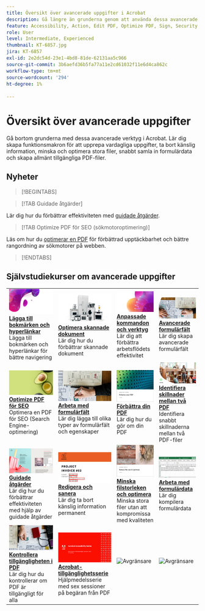 ```yaml
---
title: Översikt över avancerade uppgifter i Acrobat
description: Gå längre än grunderna genom att använda dessa avancerade verktyg i Acrobat
feature: Accessibility, Action, Edit PDF, Optimize PDF, Sign, Security
role: User
level: Intermediate, Experienced
thumbnail: KT-6857.jpg
jira: KT-6857
exl-id: 2e2dc54d-23e1-4bd8-81de-62131aa5c966
source-git-commit: 3b6aefd36b5fa77a11e2cd61032f11e6d4ca862c
workflow-type: tm+mt
source-wordcount: '294'
ht-degree: 1%

---
```


# Översikt över avancerade uppgifter

Gå bortom grunderna med dessa avancerade verktyg i Acrobat. Lär dig skapa funktionsmakron för att upprepa vardagliga uppgifter, ta bort känslig information, minska och optimera stora filer, snabbt samla in formulärdata och skapa allmänt tillgängliga PDF-filer.

## Nyheter

>[!BEGINTABS]

>[!TAB Guidade åtgärder]

Lär dig hur du förbättrar effektiviteten med [guidade åtgärder](action.md).

>[!TAB Optimize PDF för SEO (sökmotoroptimering)]

Läs om hur du [optimerar en PDF](optimizeseo.md) för förbättrad upptäckbarhet och bättre rangordning av sökmotorer på webben.

>[!ENDTABS]

## Självstudiekurser om avancerade uppgifter

<table style="table-layout:fixed">
<tr>
  <td>
    <a href="bookmarks.md">
      <img alt="Lägga till bokmärken och hyperlänkar" src="../assets/bookmarks.png" />
    </a>
    <div>
      <a href="bookmarks.md"><strong>Lägga till bokmärken och hyperlänkar</strong></a>
      </div>
      Lägga till bokmärken och hyperlänkar för bättre navigering
  </td>
  <td>
    <a href="optimizescan.md">
      <img alt="Optimera skannade dokument" src="../assets/optimize.png" />
    </a>
    <div>
      <a href="optimizescan.md"><strong>Optimera skannade dokument</strong></a>
      </div>
      Lär dig hur du förbättrar skannade dokument
  </td>
  <td>
    <a href="custom.md">
      <img alt="Anpassade kommandon och verktyg" src="../assets/custom-commands.png" />
    </a>
    <div>
      <a href="custom.md"><strong>Anpassade kommandon och verktyg</strong></a>
      </div>
      Lär dig att förbättra arbetsflödets effektivitet
  </td>
  <td>
    <a href="advancedforms.md">
      <img alt="Avancerade formulärfält" src="../assets/advanced-forms.png" />
    </a>
    <div>
      <a href="advancedforms.md"><strong>Avancerade formulärfält</strong></a>
      </div>
      Lär dig skapa avancerade formulärfält
  </td>
</tr>
<tr>
 <td>
    <a href="optimizeseo.md">
      <img alt="Optimize PDF för SEO" src="../assets/seo.png" />
    </a>
    <div>
      <a href="optimizeseo.md"><strong>Optimize PDF för SEO</strong></a>
      </div>
      Optimera en PDF för SEO (Search Engine-optimering)
  </td>
  <td>
    <a href="workforms.md">
      <img alt="Arbeta med formulärfält" src="../assets/work-forms.png" />
    </a>
    <div>
      <a href="workforms.md"><strong>Arbeta med formulärfält</strong></a>
      </div>
      Lär dig lägga till olika typer av formulärfält och egenskaper
  </td>
  <td>
    <a href="enhance.md">
      <img alt="Förbättra din PDF" src="../assets/enhance.png" />
    </a>
    <div>
      <a href="enhance.md"><strong>Förbättra din PDF</strong></a>
      </div>
      Lär dig hur du gör om din PDF
  </td>
 <td>
    <a href="compare.md">
      <img alt="Identifiera skillnader mellan två PDF" src="../assets/compare.png" />
    </a>
    <div>
      <a href="compare.md"><strong>Identifiera skillnader mellan två PDF</strong></a>
      </div>
      Identifiera snabbt skillnaderna mellan två PDF-filer
  </td>
</tr>
<tr>
  <td>
    <a href="action.md">
      <img alt="Guidade åtgärder" src="../assets/action.png" />
    </a>
    <div>
      <a href="action.md"><strong>Guidade åtgärder</strong></a>
      </div>
      Lär dig hur du förbättrar effektiviteten med hjälp av guidade åtgärder
  </td>
  <td>
    <a href="redact.md">
      <img alt="Redigera och sanera" src="../assets/redact.png" />
    </a>
    <div>
      <a href="redact.md"><strong>Redigera och sanera</strong></a>
      </div>
      Lär dig ta bort känslig information permanent
  </td>
 <td>
    <a href="reduce.md">
      <img alt="Minska filstorleken och optimera" src="../assets/reduce.png" />
    </a>
    <div>
      <a href="reduce.md"><strong>Minska filstorleken och optimera</strong></a>
      </div>
      Minska stora filer utan att kompromissa med kvaliteten
  </td>
  <td>
    <a href="formdata.md">
      <img alt="Arbeta med formulärdata" src="../assets/form-data.png" />
    </a>
    <div>
      <a href="formdata.md"><strong>Arbeta med formulärdata</strong></a>
      </div>
      Lär dig kompilera formulärdata
  </td>
</tr>
<tr>
 <td>
    <a href="accessibility.md">
      <img alt="Kontrollera PDF-tillgänglighet" src="../assets/accessibility.png" />
    </a>
    <div>
      <a href="accessibility.md"><strong>Kontrollera tillgängligheten i PDF</strong></a>
      </div>
      Lär dig hur du kontrollerar om PDF är tillgängligt för alla
  </td>
 <td>
    <a href="accessibility-series.md">
      <img alt="Acrobat Accessibility Series" src="../assets/accessibility-series.png" />
    </a>
    <div>
      <a href="accessibility-series.md"><strong>Acrobat-tillgänglighetsserie</strong></a>
      </div>
      Hjälpmedelsserie med sex sessioner på begäran från PDF
  </td>
  <td>
   <img alt="Avgränsare" src="../assets/Grayspacer.png" />
    <div>
    <br>
  </td> 
  <td>
   <img alt="Avgränsare" src="../assets/Grayspacer.png" />
    <div>
    <br>
  </td>  
</tr>
</table>
